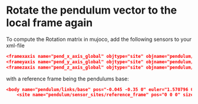 
# Rotate the pendulum vector to the local frame again

To compute the Rotation matrix in mujoco, add the following sensors to your xml-file
```json
<framexaxis name="pend_x_axis_global" objtype="site" objname="pendulum/sensor_sites/reference_frame" reftype="site" refname="wam/ref_sites/global_origin"/>
<frameyaxis name="pend_y_axis_global" objtype="site" objname="pendulum/sensor_sites/reference_frame" reftype="site" refname="wam/ref_sites/global_origin"/>
<framezaxis name="pend_z_axis_global" objtype="site" objname="pendulum/sensor_sites/reference_frame" reftype="site" refname="wam/ref_sites/global_origin"/>
```

with a reference frame being the pendulums base:
```json
<body name="pendulum/links/base" pos="-0.045 -0.35 0" euler="1.570796 0 1.570796">
    <site name="pendulum/sensor_sites/reference_frame" pos="0 0 0" size="0.005" rgba="0 1 0 1" />
```